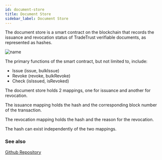 ```yaml
---
id: document-store
title: Document Store
sidebar_label: Document Store
---
```


The document store is a smart contract on the blockchain that records the issuance and revocation status of TradeTrust verifiable documents, as represented as hashes.

![name](/docs/topics/introduction/verifiable-documents/document-store.png)

The primary functions of the smart contract, but not limited to, include:

- Issue (issue, bulkIssue)
- Revoke (revoke, bulkRevoke)
- Check (isIssued, isRevoked)

The document store holds 2 mappings, one for issuance and another for revocation.

The issuance mapping holds the hash and the corresponding block number of the transaction.

The revocation mapping holds the hash and the reason for the revocation.

The hash can exist independently of the two mappings.

### See also

[Github Repository](https://github.com/TradeTrust/document-store)
